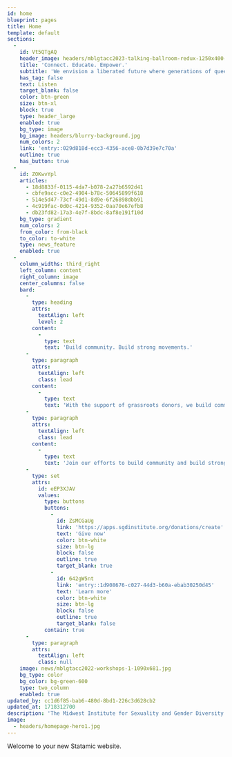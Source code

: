 ```yaml
---
id: home
blueprint: pages
title: Home
template: default
sections:
  -
    id: Vt5QTgAQ
    header_image: headers/mblgtacc2023-talking-ballroom-redux-1250x400-hero.jpg
    title: 'Connect. Educate. Empower.'
    subtitle: 'We envision a liberated future where generations of queer and trans people live in abundance and their joy, knowledge, and experience guide our shared existence.'
    has_tag: false
    text: Listen
    target_blank: false
    color: btn-green
    size: btn-xl
    block: true
    type: header_large
    enabled: true
    bg_type: image
    bg_image: headers/blurry-background.jpg
    num_colors: 2
    link: 'entry::029d818d-ecc3-4356-ace8-0b7d39e7c70a'
    outline: true
    has_button: true
  -
    id: ZOKwvYpl
    articles:
      - 18d8833f-0115-4da7-b078-2a27b6592d41
      - cbfe9acc-c0e2-4904-b78c-50645899f618
      - 514e5d47-73cf-49d1-8d9e-6f26898dbb91
      - 4c919fac-0d0c-4214-9352-0aa70e67efb8
      - db23fd82-17a3-4e7f-8bdc-8af8e191f10d
    bg_type: gradient
    num_colors: 2
    from_color: from-black
    to_color: to-white
    type: news_feature
    enabled: true
  -
    column_widths: third_right
    left_column: content
    right_column: image
    center_columns: false
    bard:
      -
        type: heading
        attrs:
          textAlign: left
          level: 2
        content:
          -
            type: text
            text: 'Build community. Build strong movements.'
      -
        type: paragraph
        attrs:
          textAlign: left
          class: lead
        content:
          -
            type: text
            text: 'With the support of grassroots donors, we build community among queer and trans youth, expand knowledge of sexuality and gender, and create lasting change across the Midwest.'
      -
        type: paragraph
        attrs:
          textAlign: left
          class: lead
        content:
          -
            type: text
            text: 'Join our efforts to build community and build strong movements—make a gift now.'
      -
        type: set
        attrs:
          id: eEP3XJAV
          values:
            type: buttons
            buttons:
              -
                id: ZsMCGaUg
                link: 'https://apps.sgdinstitute.org/donations/create'
                text: 'Give now'
                color: btn-white
                size: btn-lg
                block: false
                outline: true
                target_blank: true
              -
                id: 642gW5nt
                link: 'entry::1d908676-c027-44d3-b60a-ebab30250d45'
                text: 'Learn more'
                color: btn-white
                size: btn-lg
                block: false
                outline: true
                target_blank: false
            contain: true
      -
        type: paragraph
        attrs:
          textAlign: left
          class: null
    image: news/mblgtacc2022-workshops-1-1090x681.jpg
    bg_type: color
    bg_color: bg-green-600
    type: two_column
    enabled: true
updated_by: cc1d6f85-bab6-480d-8bd1-226c3d628cb2
updated_at: 1718312700
description: 'The Midwest Institute for Sexuality and Gender Diversity envisions a liberated future where generations of queer and trans people live in abundance and their joy, knowledge, and experience guide our shared existence.'
image:
  - headers/homepage-hero1.jpg
---
```

Welcome to your new Statamic website.
